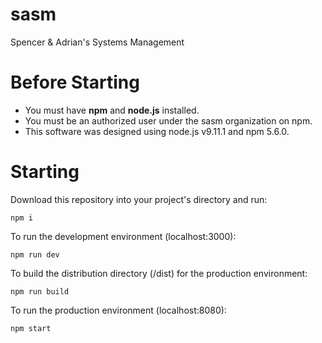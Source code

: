 # sasm

Spencer & Adrian's Systems Management

# Before Starting
* You must have **npm** and **node.js** installed.
* You must be an authorized user under the sasm organization on npm.
* This software was designed using node.js v9.11.1 and npm 5.6.0.

# Starting
Download this repository into your project's directory and run:
	
	npm i

To run the development environment (localhost:3000):

	npm run dev

To build the distribution directory (/dist) for the production environment:

	npm run build

To run the production environment (localhost:8080):

	npm start
